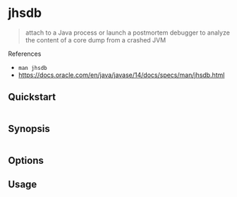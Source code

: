 # jhsdb

> attach to a Java process or launch a postmortem debugger to analyze the content of a core dump from a crashed JVM

References

- `man jhsdb`
- https://docs.oracle.com/en/java/javase/14/docs/specs/man/jhsdb.html

## Quickstart

```bash
```

## Synopsis

```bash
```

## Options

## Usage

```bash
```

